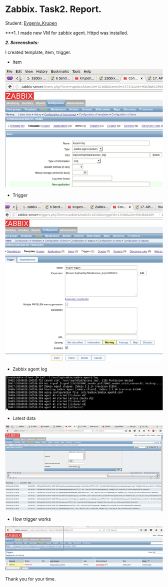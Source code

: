 # Zabbix. Task2. Report.
Student: [Evgeniy_Krupen](https://upsa.epam.com/workload/employeeView.do?employeeId=4060741400038655484#emplTab=general)

***1. I made new VM for zabbix agent. Httpd was installed.


***2. Screenshots:***

I created template, item, trigger.

- Item

![](https://github.com/evgeniy-krupen/zabbix/blob/task2/task2/screenshots/k1.png)

- Trigger

![](https://github.com/evgeniy-krupen/zabbix/blob/task2/task2/screenshots/k2.png)


- Zabbix agent log

![](https://github.com/evgeniy-krupen/zabbix/blob/task2/task2/screenshots/k3.png)

- Latest data

![](https://github.com/evgeniy-krupen/zabbix/blob/task2/task2/screenshots/k4.png)

- How trigger works

![](https://github.com/evgeniy-krupen/zabbix/blob/task2/task2/screenshots/k5.png)


 Thank you for your time.

